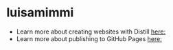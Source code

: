 # luisamimmi



+ Learn more about creating websites with Distill [here:](https://rstudio.github.io/distill/website.html)
+ Learn more about publishing to GitHub Pages [here:](https://rstudio.github.io/distill/publish_website.html#github-pages)
